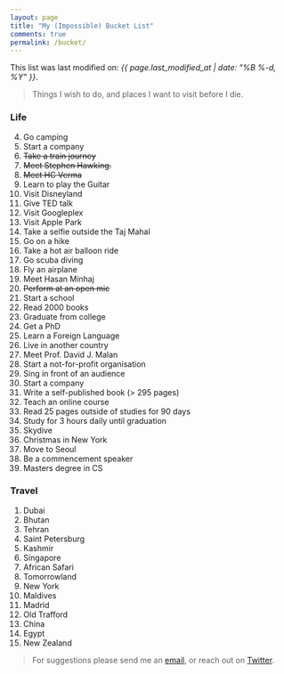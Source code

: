 ```yaml
---
layout: page
title: "My (Impossible) Bucket List"
comments: true
permalink: /bucket/
---
```

<p>This list was last modified on: <i>{{ page.last_modified_at | date: "%B %-d, %Y" }}</i>.</p>

> Things I wish to do, and places I want to visit before I die.

### Life

4.  Go camping
9.  Start a company
10. <s>Take a train journey</s>
11. <s>Meet Stephen Hawking.</s>
12. <s>Meet HC Verma</s>
13. Learn to play the Guitar
14. Visit Disneyland
15. Give TED talk
16. Visit Googleplex
17. Visit Apple Park
18. Take a selfie outside the Taj Mahal
19. Go on a hike
20. Take a hot air balloon ride
21. Go scuba diving
22. Fly an airplane
23. Meet Hasan Minhaj
24. <s>Perform at an open mic</s>
25. Start a school
26. Read 2000 books
27. Graduate from college
28. Get a PhD
29. Learn a Foreign Language
30. Live in another country
31. Meet Prof. David J. Malan
32. Start a not-for-profit organisation
33. Sing in front of an audience
34. Start a company
35. Write a self-published book (> 295 pages)
36. Teach an online course
38. Read 25 pages outside of studies for 90 days
39. Study for 3 hours daily until graduation
40. Skydive
41. Christmas in New York
42. Move to Seoul
43. Be a commencement speaker
44. Masters degree in CS

### Travel

1.  Dubai
2.  Bhutan
3.  Tehran
4.  Saint Petersburg
5.  Kashmir
6.  Singapore
7.  African Safari
8.  Tomorrowland
9.  New York
10. Maldives
11. Madrid
12. Old Trafford
13. China
14. Egypt
15. New Zealand

<blockquote><p>For suggestions please send me an <a href="mailto:hi@reangdeba.xyz">email</a>, or reach out on <a
        href="https://twitter.com/reangdeba">Twitter</a>.</p></blockquote>
